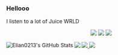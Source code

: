 ### Hellooo
I listen to a lot of Juice WRLD

<p align="center">
  <a href="https://discord.com/users/579634300824059919" target"blank_"><img src="https://img.shields.io/badge/discord%20-7289DA.svg?&style=for-the-badge&logo=discord&logoColor=white"></a>
  <a href="https://open.spotify.com/user/21c4asblzwfvyn63np4janhki" target"blank_"><img src="https://img.shields.io/badge/Spotify%20-1ed760.svg?&style=for-the-badge&logo=spotify&logoColor=white"></a>
  <a href="https://github.com/Elian0213" target"blank_"><img src="https://img.shields.io/badge/GitHub%20-191717.svg?&style=for-the-badge&logo=github&logoColor=white"></a>
</p>


<img align="left" alt="Elian0213's GitHub Stats" src="https://github-readme-stats.codestackr.vercel.app/api?username=Elian0213&show_icons=true&hide_border=true" />
<img src="https://github-readme-stats.vercel.app/api/top-langs/?username=Elian0213&show_icons=true&hide_border=true" />

<a href="https://github.com/Elian0213">
  <img src="https://komarev.com/ghpvc/?username=Elian0213&style=flat-square&color=red" />
</a>
<a href="https://github.com/Elian0213">
  <img src="https://img.shields.io/github/followers/Elian0213?style=social" />
</a>
